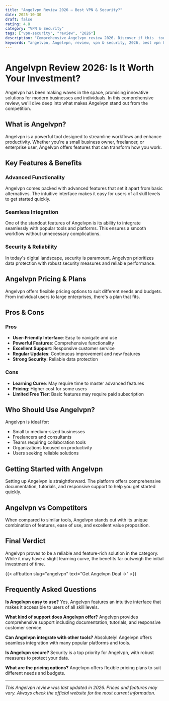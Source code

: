 ```yaml
---
title: "Angelvpn Review 2026 – Best VPN & Security?"
date: 2025-10-30
draft: false
rating: 4.8
category: "VPN & Security"
tags: ["vpn-security", "review", "2026"]
description: "Comprehensive Angelvpn review 2026. Discover if this  tool is the best choice for your needs."
keywords: "angelvpn, Angelvpn, review, vpn & security, 2026, best vpn & security"
---
```


# Angelvpn Review 2026: Is It Worth Your Investment?

Angelvpn has been making waves in the  space, promising innovative solutions for modern businesses and individuals. In this comprehensive review, we'll dive deep into what makes Angelvpn stand out from the competition.

## What is Angelvpn?

Angelvpn is a powerful  tool designed to streamline workflows and enhance productivity. Whether you're a small business owner, freelancer, or enterprise user, Angelvpn offers features that can transform how you work.

## Key Features & Benefits

### Advanced Functionality
Angelvpn comes packed with advanced features that set it apart from basic alternatives. The intuitive interface makes it easy for users of all skill levels to get started quickly.

### Seamless Integration
One of the standout features of Angelvpn is its ability to integrate seamlessly with popular tools and platforms. This ensures a smooth workflow without unnecessary complications.

### Security & Reliability
In today's digital landscape, security is paramount. Angelvpn prioritizes data protection with robust security measures and reliable performance.

## Angelvpn Pricing & Plans

Angelvpn offers flexible pricing options to suit different needs and budgets. From individual users to large enterprises, there's a plan that fits.

## Pros & Cons

### Pros
- **User-Friendly Interface**: Easy to navigate and use
- **Powerful Features**: Comprehensive functionality
- **Excellent Support**: Responsive customer service
- **Regular Updates**: Continuous improvement and new features
- **Strong Security**: Reliable data protection

### Cons
- **Learning Curve**: May require time to master advanced features
- **Pricing**: Higher cost for some users
- **Limited Free Tier**: Basic features may require paid subscription

## Who Should Use Angelvpn?

Angelvpn is ideal for:
- Small to medium-sized businesses
- Freelancers and consultants
- Teams requiring collaboration tools
- Organizations focused on productivity
- Users seeking reliable  solutions

## Getting Started with Angelvpn

Setting up Angelvpn is straightforward. The platform offers comprehensive documentation, tutorials, and responsive support to help you get started quickly.

## Angelvpn vs Competitors

When compared to similar tools, Angelvpn stands out with its unique combination of features, ease of use, and excellent value proposition.

## Final Verdict

Angelvpn proves to be a reliable and feature-rich solution in the  category. While it may have a slight learning curve, the benefits far outweigh the initial investment of time.

{{< affbutton slug="angelvpn" text="Get Angelvpn Deal →" >}}

## Frequently Asked Questions

**Is Angelvpn easy to use?**
Yes, Angelvpn features an intuitive interface that makes it accessible to users of all skill levels.

**What kind of support does Angelvpn offer?**
Angelvpn provides comprehensive support including documentation, tutorials, and responsive customer service.

**Can Angelvpn integrate with other tools?**
Absolutely! Angelvpn offers seamless integration with many popular platforms and tools.

**Is Angelvpn secure?**
Security is a top priority for Angelvpn, with robust measures to protect your data.

**What are the pricing options?**
Angelvpn offers flexible pricing plans to suit different needs and budgets.

---

*This Angelvpn review was last updated in 2026. Prices and features may vary. Always check the official website for the most current information.*
